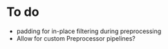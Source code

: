 # To do
* padding for in-place filtering during preprocessing
* Allow for custom Preprocessor pipelines?
